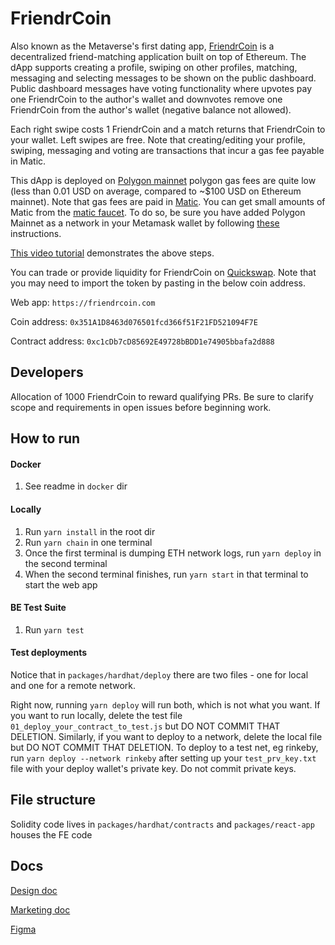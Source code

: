 # FriendrCoin
Also known as the Metaverse's first dating app, [FriendrCoin](https://friendrcoin.com) is a decentralized friend-matching application built on top of Ethereum. The dApp supports creating a profile, swiping on other profiles, matching, messaging and selecting messages to be shown on the public dashboard. Public dashboard messages have voting functionality where upvotes pay one FriendrCoin to the author's wallet and downvotes remove one FriendrCoin from the author's wallet (negative balance not allowed).

Each right swipe costs 1 FriendrCoin and a match returns that FriendrCoin to your wallet. Left swipes are free. Note that creating/editing your profile, swiping, messaging and voting are transactions that incur a gas fee payable in Matic.

This dApp is deployed on [Polygon mainnet](https://polygon.technology/) polygon gas fees are quite low (less than 0.01 USD on average, compared to ~$100 USD on Ethereum mainnet). Note that gas fees are paid in [Matic](https://coinmarketcap.com/currencies/polygon/). You can get small amounts of Matic from the [matic faucet](https://matic.supply/). To do so, be sure you have added Polygon Mainnet as a network in your Metamask wallet by following [these](https://docs.polygon.technology/docs/develop/metamask/config-polygon-on-metamask/) instructions.

[This video tutorial](https://www.youtube.com/watch?v=cAimNpK7alQ) demonstrates the above steps.

You can trade or provide liquidity for FriendrCoin on [Quickswap](https://quickswap.exchange/). Note that you may need to import the token by pasting in the below coin address.

Web app: `https://friendrcoin.com`

Coin address: `0x351A1D8463d076501fcd366f51F21FD521094F7E`

Contract address: `0xc1cDb7cD85692E49728bBDD1e74905bbafa2d888`

## Developers
Allocation of 1000 FriendrCoin to reward qualifying PRs. Be sure to clarify scope and requirements in open issues before beginning work.

## How to run
#### Docker
1. See readme in `docker` dir
#### Locally
1. Run `yarn install` in the root dir
2. Run `yarn chain` in one terminal
3. Once the first terminal is dumping ETH network logs, run `yarn deploy` in the second terminal
4. When the second terminal finishes, run `yarn start` in that terminal to start the web app

#### BE Test Suite
1. Run `yarn test`

#### Test deployments
Notice that in `packages/hardhat/deploy` there are two files - one for local and one for a remote network.

Right now, running `yarn deploy` will run both, which is not what you want. If you want to run locally, delete the test file `01_deploy_your_contract_to_test.js` but DO NOT COMMIT THAT DELETION. Similarly, if you want to deploy to a network, delete the local file but DO NOT COMMIT THAT DELETION. To deploy to a test net, eg rinkeby, run `yarn deploy --network rinkeby` after setting up your `test_prv_key.txt` file with your deploy wallet's private key. Do not commit private keys.

## File structure
Solidity code lives in `packages/hardhat/contracts` and `packages/react-app` houses the FE code

## Docs

[Design doc](https://docs.google.com/document/d/1dK7VgTm8u8EnxTcnLr6IJ1oO5Dabo6-Zlrjw39kxWdQ/edit?usp=sharing)

[Marketing doc](https://docs.google.com/document/d/1j1zncLV9bOxah-RwL6pvQE5fU5MIwoYLLpjnd2uhyH8/edit?usp=sharing)

[Figma](https://www.figma.com/file/AQxlyKqiQvVT5SKpTLV2js/Friendr-Chain?node-id=8%3A233)
